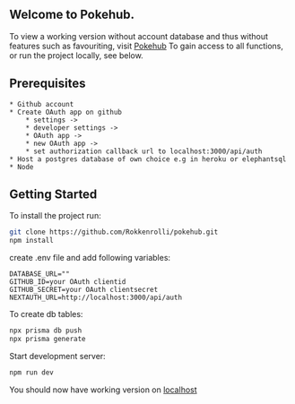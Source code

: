 ## Welcome to Pokehub.

To view a working version without account database and thus without features such as favouriting, visit [Pokehub](https://pokehub-silk.vercel.app/)
To gain access to all functions, or run the project locally, see below. 


## Prerequisites
    * Github account
    * Create OAuth app on github
        * settings ->
        * developer settings ->
        * OAuth app -> 
        * new OAuth app -> 
        * set authorization callback url to localhost:3000/api/auth 
    * Host a postgres database of own choice e.g in heroku or elephantsql 
    * Node

## Getting Started

To install the project run:

```bash
git clone https://github.com/Rokkenrolli/pokehub.git
npm install
```

create .env file and add following variables:
```
DATABASE_URL=""
GITHUB_ID=your OAuth clientid
GITHUB_SECRET=your OAuth clientsecret
NEXTAUTH_URL=http://localhost:3000/api/auth
```

To  create db tables:
``` bash
npx prisma db push
npx prisma generate
``` 

Start development server:

```bash
npm run dev
```

You should now have working version on [localhost](http://localhost:3000)

